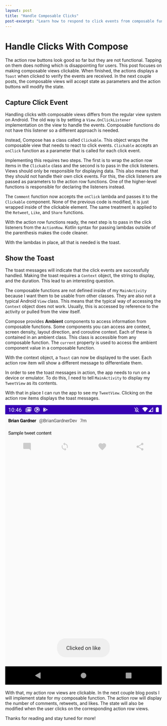 ```yaml
---
layout: post
title: "Handle Composable Clicks"
post-excerpt: "Learn how to respond to click events from composable functions as well as how to access the Context object."
---
```


# Handle Clicks With Compose

The action row buttons look good so far but they are not functional. Tapping
on them does nothing which is disappointing for users. This post focuses
on making composable views clickable. When finished, the actions displays a `Toast`
when clicked to verify the events are received. In the next couple posts, the composable views
will accept state as parameters and the action buttons will modify the state.

## Capture Click Event

Handling clicks with composable views differs from the regular view system on
Android. The old way is by setting a `View.OnClickListener`
implementation on the view to handle the events. Composable functions do not
have this listener so a different approach is needed.

Instead, Compose has a class called `Clickable`. This object wraps the composable view that needs to react to click events. `Clickable` accepts an `onClick` function as a parameter that is called for each click event.

Implementing this requires two steps. The first is to wrap the action row items in the `Clickable` class and the second is to pass in the click listeners. Views should only be responsible for displaying data. This also means that they should not handle their own click events. For this, the click listeners are passed as parameters to the action row functions. One of the higher-level functions is responsible for declaring the listeners instead.

<script src="https://gist.github.com/BrianGardnerAtl/f742bc778ff842086e9e57d258a19c86.js"></script>

The `Comment` function now accepts the `onClick` lambda and passes it to the `Clickable` component. None of the previous code is modified, it is just wrapped inside of the clickable element. The same treatment is applied to the `Retweet`, `Like`, and `Share` functions.

<script src="https://gist.github.com/BrianGardnerAtl/a5a566c08cef29089bbe38074a322c39.js"></script>

With the action row functions ready, the next step is to pass in the click listeners from the `ActionRow`. Kotlin syntax for passing lambdas outside of the parenthesis makes the code cleaner.

<script src="https://gist.github.com/BrianGardnerAtl/307d0868f9ba5f818281abfaf90e0923.js"></script>

With the lambdas in place, all that is needed is the toast.

## Show the Toast

The toast messages will indicate that the click events are successfully handled. Making the toast requires a `Context` object, the string to display, and the duration. This lead to an interesting question.

The composable functions are not defined inside of my `MainActivity` because I want them to be usable from other classes. They are also not a typical Android `View` class. This means that the typical way of accessing the `Context` object does not work. Usually, this is accessed by reference to the activity or pulled from the view itself.

Compose provides **Ambient** components to access information from composable functions. Some components you can access are context, screen density, layout direction, and coroutine context. Each of these is contained in an ambient class. This class is accessible from any composable function. The `current` property is used to access the ambient component value in a composable function.

<script src="https://gist.github.com/BrianGardnerAtl/0cb83975ea70bafff1dd8f8fb106b818.js"></script>

With the context object, a `Toast` can now be displayed to the user. Each action row item will show a different message to differentiate them.

<script src="https://gist.github.com/BrianGardnerAtl/97234f45c7eec8282a5dab90b9e2389c.js"></script>

In order to see the toast messages in action, the app needs to run on a device or emulator. To do this, I need to tell `MainActivity` to display my `TweetView` as its contents.

<script src="https://gist.github.com/BrianGardnerAtl/387ec14c8c8174249be7436556dee0ef.js"></script>

With that in place I can run the app to see my `TweetView`. Clicking on the action row items displays the toast messages.

<div class="center-screenshot">
    <img class="post-device-screenshot" src="/assets/images/compose_3/compose_toast.png" alt="Toast message displayed on an emulator after clicking on the Like action row view"/>
</div>

With that, my action row views are clickable. In the next couple blog posts I will implement state for my composable function. The action row will display the number of comments, retweets, and likes. The state will also be modified when the user clicks on the corresponding action row views.

Thanks for reading and stay tuned for more!

